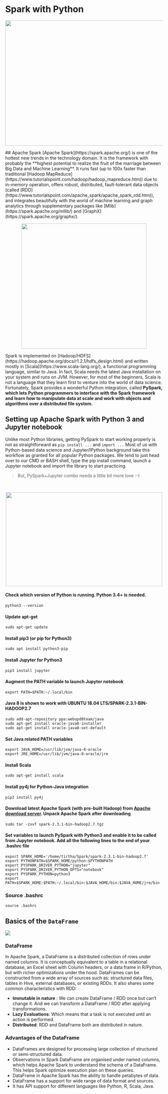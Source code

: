# Spark with Python
<p align='center'><img src="https://cdn-images-1.medium.com/max/1202/1*wiXLNwwMyWdyyBuzZnGrWA.png" width="600" height="400"></p>
## Apache Spark
[Apache Spark](https://spark.apache.org/) is one of the hottest new trends in the technology domain. It is the framework with probably the **highest potential to realize the fruit of the marriage between Big Data and Machine Learning**. It runs fast (up to 100x faster than traditional [Hadoop MapReduce](https://www.tutorialspoint.com/hadoop/hadoop_mapreduce.htm)) due to in-memory operation, offers robust, distributed, fault-tolerant data objects (called [RDD](https://www.tutorialspoint.com/apache_spark/apache_spark_rdd.htm)), and integrates beautifully with the world of machine learning and graph analytics through supplementary packages like [Mlib](https://spark.apache.org/mllib/) and [GraphX](https://spark.apache.org/graphx/).
<br>
<p align='center'>
<img src="https://raw.githubusercontent.com/tirthajyoti/PySpark_Basics/master/Images/Spark%20ecosystem.png" width="400" height="400">
</p>
Spark is implemented on [Hadoop/HDFS](https://hadoop.apache.org/docs/r1.2.1/hdfs_design.html) and written mostly in [Scala](https://www.scala-lang.org/), a functional programming language, similar to Java. In fact, Scala needs the latest Java installation on your system and runs on JVM. However, for most of the beginners, Scala is not a language that they learn first to venture into the world of data science. Fortunately, Spark provides a wonderful Python integration, called <b>PySpark, which lets Python programmers to interface with the Spark framework and learn how to manipulate data at scale and work with objects and algorithms over a distributed file system.</b>

## Setting up Apache Spark with Python 3 and Jupyter notebook
Unlike most Python libraries, getting PySpark to start working properly is not as straightforward as `pip install ...` and `import ...` Most of us with Python-based data science and Jupyter/IPython background take this workflow as granted for all popular Python packages. We tend to just head over to our CMD or BASH shell, type the pip install command, launch a Jupyter notebook and import the library to start practicing.
> But, PySpark+Jupyter combo needs a little bit more love :-)
<br>
<p align='center'>
<img src="https://raw.githubusercontent.com/tirthajyoti/PySpark_Basics/master/Images/Components.png" width="500" height="300">
</p>

#### Check which version of Python is running. Python 3.4+ is needed.
`python3 --version`

#### Update apt-get
`sudo apt-get update`

#### Install pip3 (or pip for Python3)
`sudo apt install python3-pip`

#### Install Jupyter for Python3
`pip3 install jupyter`

#### Augment the PATH variable to launch Jupyter notebook
`export PATH=$PATH:~/.local/bin`

#### Java 8 is shown to work with UBUNTU 18.04  LTS/SPARK-2.3.1-BIN-HADOOP2.7
```
sudo add-apt-repository ppa:webupd8team/java
sudo apt-get install oracle-java8-installer
sudo apt-get install oracle-java8-set-default
```
#### Set Java related PATH variables
```
export JAVA_HOME=/usr/lib/jvm/java-8-oracle
export JRE_HOME=/usr/lib/jvm/java-8-oracle/jre
```
#### Install Scala
`sudo apt-get install scala`

#### Install py4j for Python-Java integration
`pip3 install py4j`

#### Download latest Apache Spark (with pre-built Hadoop) from [Apache download server](https://spark.apache.org/downloads.html). Unpack Apache Spark after downloading
`sudo tar -zxvf spark-2.3.1-bin-hadoop2.7.tgz`

#### Set variables to launch PySpark with Python3 and enable it to be called from Jupyter notebook. Add all the following lines to the end of your .bashrc file
```
export SPARK_HOME='/home/tirtha/Spark/spark-2.3.1-bin-hadoop2.7'
export PYTHONPATH=$SPARK_HOME/python:$PYTHONPATH
export PYSPARK_DRIVER_PYTHON="jupyter"
export PYSPARK_DRIVER_PYTHON_OPTS="notebook"
export PYSPARK_PYTHON=python3
export PATH=$SPARK_HOME:$PATH:~/.local/bin:$JAVA_HOME/bin:$JAVA_HOME/jre/bin
```
### Source .bashrc
`source .bashrc`

## Basics of the `DataFrame`
![](https://www.ideata-analytics.com/wp-content/uploads/2016/06/ApacheSparkDataset1.jpg)
### DataFrame
In Apache Spark, a DataFrame is a distributed collection of rows under named columns. It is conceptually equivalent to a table in a relational database, an Excel sheet with Column headers, or a data frame in R/Python, but with richer optimizations under the hood. DataFrames can be constructed from a wide array of sources such as: structured data files, tables in Hive, external databases, or existing RDDs. It also shares some common characteristics with RDD:

* __Immutable in nature__ : We can create DataFrame / RDD once but can’t change it. And we can transform a DataFrame / RDD  after applying transformations.
* __Lazy Evaluations__: Which means that a task is not executed until an action is performed.
* __Distributed__: RDD and DataFrame both are distributed in nature.

### Advantages of the DataFrame

* DataFrames are designed for processing large collection of structured or semi-structured data.
* Observations in Spark DataFrame are organised under named columns, which helps Apache Spark to understand the schema of a DataFrame. This helps Spark optimize execution plan on these queries.
* DataFrame in Apache Spark has the ability to handle petabytes of data.
* DataFrame has a support for wide range of data format and sources.
* It has API support for different languages like Python, R, Scala, Java.

